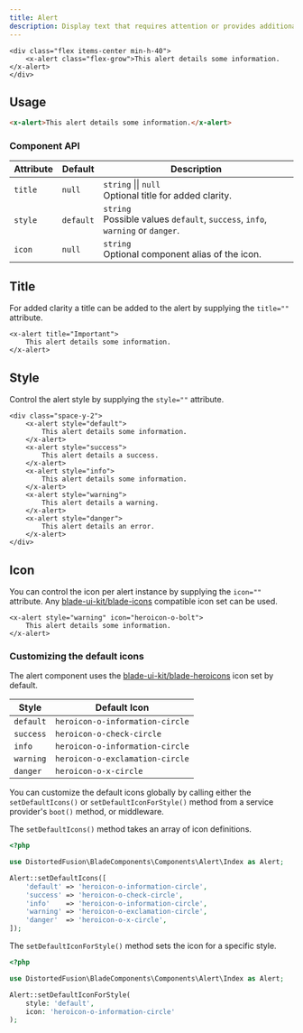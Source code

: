 ```yaml
---
title: Alert
description: Display text that requires attention or provides additional information.
---
```


```blade-component-preview
<div class="flex items-center min-h-40">
    <x-alert class="flex-grow">This alert details some information.</x-alert>
</div>
```

## Usage

```html
<x-alert>This alert details some information.</x-alert>
```

### Component API

| Attribute | Default   | Description                                                                      |
| --------- | --------- | -------------------------------------------------------------------------------- |
| `title`   | `null`    | `string` &#124;&#124; `null`<br>Optional title for added clarity.                |
| `style`   | `default` | `string`<br>Possible values `default`, `success`, `info`, `warning` or `danger`. |
| `icon`    | `null`    | `string`<br>Optional component alias of the icon.                                |

## Title

For added clarity a title can be added to the alert by supplying the `title=""` attribute.

```blade-component-code
<x-alert title="Important">
    This alert details some information.
</x-alert>
```

## Style

Control the alert style by supplying the `style=""` attribute.

```blade-component-code
<div class="space-y-2">
    <x-alert style="default">
        This alert details some information.
    </x-alert>
    <x-alert style="success">
        This alert details a success.
    </x-alert>
    <x-alert style="info">
        This alert details some information.
    </x-alert>
    <x-alert style="warning">
        This alert details a warning.
    </x-alert>
    <x-alert style="danger">
        This alert details an error.
    </x-alert>
</div>
```

## Icon

You can control the icon per alert instance by supplying the `icon=""` attribute. Any [blade-ui-kit/blade-icons](https://github.com/blade-ui-kit/blade-icons) compatible icon set can be used.

```blade-component-code
<x-alert style="warning" icon="heroicon-o-bolt">
    This alert details some information.
</x-alert>
```

### Customizing the default icons

The alert component uses the [blade-ui-kit/blade-heroicons](https://github.com/blade-ui-kit/blade-heroicons) icon set by default.

| Style     | Default Icon                    |
| --------- | ------------------------------- |
| `default` | `heroicon-o-information-circle` |
| `success` | `heroicon-o-check-circle`       |
| `info`    | `heroicon-o-information-circle` |
| `warning` | `heroicon-o-exclamation-circle` |
| `danger`  | `heroicon-o-x-circle`           |

You can customize the default icons globally by calling either the `setDefaultIcons()` or `setDefaultIconForStyle()` method from a service provider's `boot()` method, or middleware.

The `setDefaultIcons()` method takes an array of icon definitions.

```php
<?php

use DistortedFusion\BladeComponents\Components\Alert\Index as Alert;

Alert::setDefaultIcons([
    'default' => 'heroicon-o-information-circle',
    'success' => 'heroicon-o-check-circle',
    'info'    => 'heroicon-o-information-circle',
    'warning' => 'heroicon-o-exclamation-circle',
    'danger'  => 'heroicon-o-x-circle',
]);
```

The `setDefaultIconForStyle()` method sets the icon for a specific style.

```php
<?php

use DistortedFusion\BladeComponents\Components\Alert\Index as Alert;

Alert::setDefaultIconForStyle(
    style: 'default',
    icon: 'heroicon-o-information-circle'
);
```
